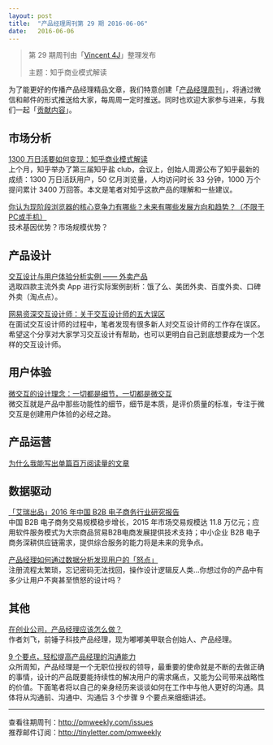 ```yaml
---
layout: post
title:  "产品经理周刊第 29 期 2016-06-06"
date:   2016-06-06
---
```


> 第 29 期周刊由「[Vincent 4J](http://pmweekly.com/contributors#vincent4j)」整理发布 
> 
> 主题：知乎商业模式解读

为了能更好的传播产品经理精品文章，我们特意创建「[产品经理周刊](http://pmweekly.com/)」，将通过微信和邮件的形式推送给大家，每周周一定时推送。同时也欢迎大家参与进来，与我们一起「[贡献内容](https://github.com/vincent4j/pmweekly.com/issues/new)」。

## 市场分析

[1300 万日活要如何变现：知乎商业模式解读](http://mp.weixin.qq.com/s?__biz=MjM5OTEwNjI2MA==&mid=2651731455&idx=1&sn=b57222a6042ba3e0be03cfc2fc3d71c5&scene=23&srcid=0605gHUu7PCj21lAq3mE0B0g#rd)   
上个月，知乎举办了第三届知乎盐 club，会议上，创始人周源公布了知乎最新的成绩：1300 万日活跃用户，50 亿月浏览量，人均访问时长 33 分钟，1000 万个提问累计 3400 万回答。本文是笔者对知乎这款产品的理解和一些建议。   

[你认为现阶段浏览器的核心竞争力有哪些？未来有哪些发展方向和趋势？（不限于PC或手机）](http://www.pmcaff.com/discuss/answer/226240093588544?from=selection)   
技术基因优势？市场规模优势？   

## 产品设计

[交互设计与用户体验分析实例 —— 外卖产品](http://mp.weixin.qq.com/s?__biz=MjM5MTg2NDA3MQ==&mid=2651875324&idx=1&sn=569db3ce14b7eb02a3e9207c36303316&scene=23&srcid=06023Cs4wWR3S1qsTBYS8ydH#rd)   
选取四款主流外卖 App 进行实际案例剖析：饿了么、美团外卖、百度外卖、口碑外卖（淘点点）。  

[网易资深交互设计师：关于交互设计师的五大误区](http://mp.weixin.qq.com/s?__biz=MjM5NjA3ODI3Ng==&mid=2649828244&idx=1&sn=8842e4275443f144dee596445edac27e&scene=23&srcid=0602M54afnS8PKgjVmzfAs3Q#rd)  
在面试交互设计师的过程中，笔者发现有很多新人对交互设计师的工作存在误区。    
希望这个分享对大家学习交互设计有帮助，也可以更明白自己到底想要成为一个怎样的交互设计师。

## 用户体验

[微交互的设计理念：一切都是细节，一切都是微交互](http://mp.weixin.qq.com/s?__biz=MjM5NjA3ODI3Ng==&mid=2649828248&idx=1&sn=3b80f57160786c832a57a1bd2770ccfd&scene=23&srcid=0605YxOAtKy0z0VTgk8Ewp52#rd)   
微交互就是产品中那些功能性的细节，细节是本质，是评价质量的标准，专注于微交互是创建用户体验的必经之路。   


## 产品运营

[为什么我能写出单篇百万阅读量的文章](http://mp.weixin.qq.com/s?__biz=MjM5NTQ5MjIyMA==&mid=2654537040&idx=2&sn=c533790a98fca846544076d016fc0ab5&scene=23&srcid=0606krMMHncHAceS6Ke5yqlt#rd)


## 数据驱动

[「艾瑞出品」2016 年中国 B2B 电子商务行业研究报告](http://mp.weixin.qq.com/s?__biz=MjM5OTIzNzQwMA==&mid=2650395062&idx=1&sn=77781d465cb7a1c4d4672ba8069ba601&scene=23&srcid=0606EriCJrtwcrm81u6Ds5Dx#rd)   
中国 B2B 电子商务交易规模稳步增长，2015 年市场交易规模达 11.8 万亿元；应用软件服务模式为大宗商品贸易B2B电商发展提供技术支持；中小企业 B2B 电子商务深耕供应链需求，提供综合服务的能力将是未来的竞争点。

[产品经理如何通过数据分析发现用户的「怒点」](http://mp.weixin.qq.com/s?__biz=MjM5NjAyMzcyMA==&mid=2659990254&idx=2&sn=7c083e5838eca7be1cdb84727b7d3353&scene=23&srcid=0605CCL19FSNgWXZCj32aA8n#rd)   
注册流程太繁琐，忘记密码无法找回，操作设计逻辑反人类…你想过你的产品中有多少让用户不爽甚至愤怒的设计吗？  

## 其他

[在创业公司，产品经理应该怎么做？](http://www.leiphone.com/news/201509/27KGfajtR5cC4rGE.html)   
作者刘飞，前锤子科技产品经理，现为嘟嘟美甲联合创始人、产品经理。   

[9 个要点，轻松提高产品经理的沟通能力](http://mp.weixin.qq.com/s?__biz=MjM5NTQ5MjIyMA==&mid=2654537040&idx=3&sn=5f0a6a3fc2d8c0820dc6ed60b62a29bb&scene=23&srcid=0606x8ONMZkDc9LhEygpQVtO#rd)  
众所周知，产品经理是一个无职位授权的领导，最重要的使命就是不断的去做正确的事情，设计的产品既要能持续性的解决用户的需求痛点，又能为公司带来战略性的价值。下面笔者将以自己的亲身经历来谈谈如何在工作中与他人更好的沟通。具体将从沟通前、沟通中、沟通后 3 个步骤 9 个要点来细细讲述。


---
查看往期周刊：<http://pmweekly.com/issues>     
推荐邮件订阅：<http://tinyletter.com/pmweekly>